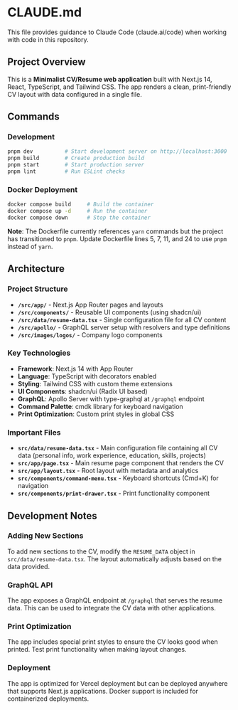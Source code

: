 # CLAUDE.md

This file provides guidance to Claude Code (claude.ai/code) when working with code in this repository.

## Project Overview

This is a **Minimalist CV/Resume web application** built with Next.js 14, React, TypeScript, and Tailwind CSS. The app renders a clean, print-friendly CV layout with data configured in a single file.

## Commands

### Development
```bash
pnpm dev          # Start development server on http://localhost:3000
pnpm build        # Create production build
pnpm start        # Start production server
pnpm lint         # Run ESLint checks
```

### Docker Deployment
```bash
docker compose build     # Build the container
docker compose up -d     # Run the container
docker compose down      # Stop the container
```

**Note**: The Dockerfile currently references `yarn` commands but the project has transitioned to `pnpm`. Update Dockerfile lines 5, 7, 11, and 24 to use `pnpm` instead of `yarn`.

## Architecture

### Project Structure
- **`/src/app/`** - Next.js App Router pages and layouts
- **`/src/components/`** - Reusable UI components (using shadcn/ui)
- **`/src/data/resume-data.tsx`** - Single configuration file for all CV content
- **`/src/apollo/`** - GraphQL server setup with resolvers and type definitions
- **`/src/images/logos/`** - Company logo components

### Key Technologies
- **Framework**: Next.js 14 with App Router
- **Language**: TypeScript with decorators enabled
- **Styling**: Tailwind CSS with custom theme extensions
- **UI Components**: shadcn/ui (Radix UI based)
- **GraphQL**: Apollo Server with type-graphql at `/graphql` endpoint
- **Command Palette**: cmdk library for keyboard navigation
- **Print Optimization**: Custom print styles in global CSS

### Important Files
- **`src/data/resume-data.tsx`** - Main configuration file containing all CV data (personal info, work experience, education, skills, projects)
- **`src/app/page.tsx`** - Main resume page component that renders the CV
- **`src/app/layout.tsx`** - Root layout with metadata and analytics
- **`src/components/command-menu.tsx`** - Keyboard shortcuts (Cmd+K) for navigation
- **`src/components/print-drawer.tsx`** - Print functionality component

## Development Notes

### Adding New Sections
To add new sections to the CV, modify the `RESUME_DATA` object in `src/data/resume-data.tsx`. The layout automatically adjusts based on the data provided.

### GraphQL API
The app exposes a GraphQL endpoint at `/graphql` that serves the resume data. This can be used to integrate the CV data with other applications.

### Print Optimization
The app includes special print styles to ensure the CV looks good when printed. Test print functionality when making layout changes.

### Deployment
The app is optimized for Vercel deployment but can be deployed anywhere that supports Next.js applications. Docker support is included for containerized deployments.